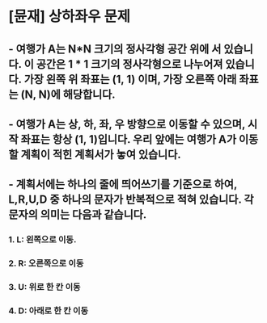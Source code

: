 # [뮨재] 상하좌우 문제
## - 여행가 A는 N*N 크기의 정사각형 공간 위에 서 있습니다. 이 공간은 1 * 1 크기의 정사각형으로 나누어져 있습니다. 가장 왼쪽 위 좌표는 (1, 1) 이며, 가장 오른쪽 아래 좌표는 (N, N)에 해당합니다.
## - 여행가 A는 상, 하, 좌, 우 방향으로 이동할 수 있으며, 시작 좌표는 항상 (1, 1)입니다. 우리 앞에는 여행가 A가 이동할 계획이 적힌 계획서가 놓여 있습니다.
## - 계획서에는 하나의 줄에 띄어쓰기를 기준으로 하여, L,R,U,D 중 하나의 문자가 반복적으로 적혀 있습니다. 각 문자의 의미는 다음과 같습니다.
### 1. L: 왼쪽으로 이동.
### 2. R: 오른쪽으로 이동
### 3. U: 위로 한 칸 이동
### 4. D: 아래로 한 칸 이동
